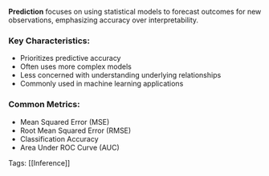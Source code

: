 **Prediction** focuses on using statistical models to forecast outcomes for new observations, emphasizing accuracy over interpretability.

### Key Characteristics:
- Prioritizes predictive accuracy
- Often uses more complex models
- Less concerned with understanding underlying relationships
- Commonly used in machine learning applications

### Common Metrics:
- Mean Squared Error (MSE)
- Root Mean Squared Error (RMSE)
- Classification Accuracy
- Area Under ROC Curve (AUC)

Tags:
[[Inference]]
